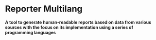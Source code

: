 # Reporter Multilang

**A tool to generate human-readable reports based on data from various sources with the focus on its implementation using a series of programming languages**
